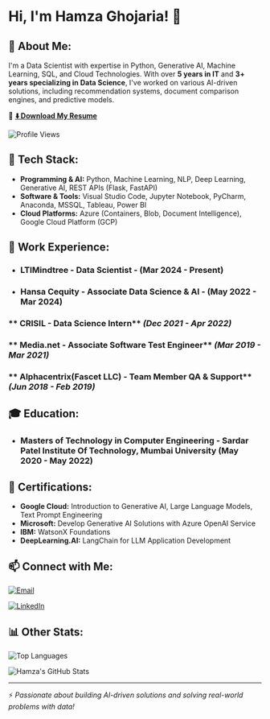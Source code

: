# Hi, I'm Hamza Ghojaria! 👋

## 🚀 About Me:
I'm a Data Scientist with expertise in Python, Generative AI, Machine Learning, SQL, and Cloud Technologies. With over **5 years in IT** and **3+ years specializing in Data Science**, I've worked on various AI-driven solutions, including recommendation systems, document comparison engines, and predictive models.

📄 **[⬇️ Download My Resume](https://github.com/hamzaghojaria/hamzaghojaria/raw/main/Hamza%20Ghojaria%20Resume.pdf)**

![Profile Views](https://komarev.com/ghpvc/?username=hamzaghojaria&color=blue&style=for-the-badge)

## 🚀 Tech Stack:
- **Programming & AI:** Python, Machine Learning, NLP, Deep Learning, Generative AI, REST APIs (Flask, FastAPI)
- **Software & Tools:** Visual Studio Code, Jupyter Notebook, PyCharm, Anaconda, MSSQL, Tableau, Power BI
- **Cloud Platforms:** Azure (Containers, Blob, Document Intelligence), Google Cloud Platform (GCP)

## 💼 Work Experience:
- ### LTIMindtree - Data Scientist - (Mar 2024 - Present)
- ### Hansa Cequity - Associate Data Science & AI - (May 2022 - Mar 2024)

### ** CRISIL - Data Science Intern** *(Dec 2021 - Apr 2022)*

### ** Media.net - Associate Software Test Engineer** *(Mar 2019 - Mar 2021)*

### ** Alphacentrix(Fascet LLC) - Team Member QA & Support** *(Jun 2018 - Feb 2019)*

## 🎓 Education:
- ### **Masters of Technology in Computer Engineering** - Sardar Patel Institute Of Technology, Mumbai University (May 2020 - May 2022)
  
## 📜 Certifications:
- **Google Cloud:** Introduction to Generative AI, Large Language Models, Text Prompt Engineering
- **Microsoft:** Develop Generative AI Solutions with Azure OpenAI Service
- **IBM:** WatsonX Foundations
- **DeepLearning.AI:** LangChain for LLM Application Development

## 📫 Connect with Me:
[![Email](https://img.shields.io/badge/Email-D14836?style=for-the-badge&logo=gmail&logoColor=white)](mailto:hamza.ghojaria123@gmail.com)

[![LinkedIn](https://img.shields.io/badge/LinkedIn-0A66C2?style=for-the-badge&logo=linkedin&logoColor=white)](https://linkedin.com/in/hamzaghojaria)

## 📊 Other Stats:

![Top Languages](https://github-readme-stats.vercel.app/api/top-langs/?username=hamzaghojaria&layout=compact&theme=tokyonight)

![Hamza's GitHub Stats](https://github-readme-stats.vercel.app/api?username=hamzaghojaria&show_icons=true&theme=radical)





<!-- [![Hamza's Contribution Graph](https://github-profile-summary-cards.vercel.app/api/cards/profile-details?username=hamzaghojaria&theme=github_dark)](https://github.com/hamzaghojaria) -->


---
⚡ *Passionate about building AI-driven solutions and solving real-world problems with data!*






